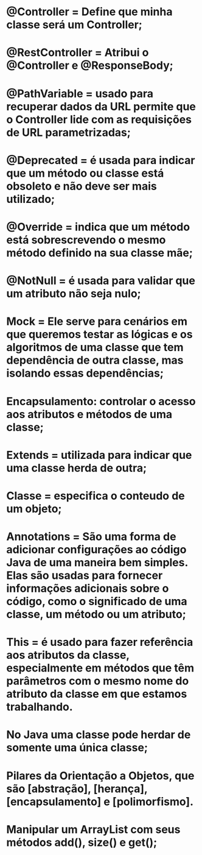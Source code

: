 # @Controller = Define que minha classe será um Controller;

# @RestController = Atribui o @Controller e @ResponseBody;

# @PathVariable = usado para recuperar dados da URL permite que o Controller lide com as requisições de URL parametrizadas;

# @Deprecated = é usada para indicar que um método ou classe está obsoleto e não deve ser mais utilizado;

# @Override = indica que um método está sobrescrevendo o mesmo método definido na sua classe mãe;

# @NotNull = é usada para validar que um atributo não seja nulo;

# Mock = Ele serve para cenários em que queremos testar as lógicas e os algoritmos de uma classe que tem dependência de outra classe, mas isolando essas dependências;

# Encapsulamento: controlar o acesso aos atributos e métodos de uma classe;

# Extends = utilizada para indicar que uma classe herda de outra;

# Classe = especifica o conteudo de um objeto;

# Annotations = São uma forma de adicionar configurações ao código Java de uma maneira bem simples. Elas são usadas para fornecer informações adicionais sobre o código, como o significado de uma classe, um método ou um atributo;

# This =  é usado para fazer referência aos atributos da classe, especialmente em métodos que têm parâmetros com o mesmo nome do atributo da classe em que estamos trabalhando.

#  No Java uma classe pode herdar de somente uma única classe;

#  Pilares da Orientação a Objetos, que são [abstração], [herança], [encapsulamento] e [polimorfismo].

# Manipular um ArrayList com seus métodos add(), size() e get();